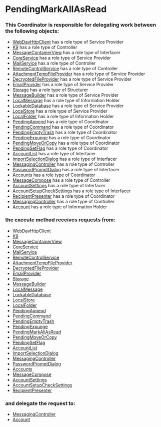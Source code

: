 # PendingMarkAllAsRead
### This Coordinator is responsible for delegating work between the following objects: 
* [WebDavHttpClient](../ServiceProviders/WebDavHttpClient.md) has a role type of Service Provider
* [K9](../Controllers/K9.md) has a role type of Controller
* [MessageContainerView](../Interfacers/MessageContainerView.md) has a role type of Interfacer
* [CoreService](../ServiceProviders/CoreService.md) has a role type of Service Provider
* [MailService](../Controllers/MailService.md) has a role type of Controller
* [RemoteControlService](../Controllers/RemoteControlService.md) has a role type of Controller
* [AttachmentTempFileProvider](../ServiceProviders/AttachmentTempFileProvider.md) has a role type of Service Provider
* [DecryptedFileProvider](../ServiceProviders/DecryptedFileProvider.md) has a role type of Service Provider
* [EmailProvider](../ServiceProviders/EmailProvider.md) has a role type of Service Provider
* [Storage](../Structurers/Storage.md) has a role type of Structurer
* [MessageBuilder](../ServiceProviders/MessageBuilder.md) has a role type of Service Provider
* [LocalMessage](../InformationHolders/LocalMessage.md) has a role type of Information Holder
* [LockableDatabase](../ServiceProviders/LockableDatabase.md) has a role type of Service Provider
* [LocalStore](../ServiceProviders/LocalStore.md) has a role type of Service Provider
* [LocalFolder](../InformationHolders/LocalFolder.md) has a role type of Information Holder
* [PendingAppend](../Coordinators/PendingAppend.md) has a role type of Coordinator
* [PendingCommand](../Coordinators/PendingCommand.md) has a role type of Coordinator
* [PendingEmptyTrash](../Coordinators/PendingEmptyTrash.md) has a role type of Coordinator
* [PendingExpunge](../Coordinators/PendingExpunge.md) has a role type of Coordinator
* [PendingMoveOrCopy](../Coordinators/PendingMoveOrCopy.md) has a role type of Coordinator
* [PendingSetFlag](../Coordinators/PendingSetFlag.md) has a role type of Coordinator
* [AccountList](../Interfacers/AccountList.md) has a role type of Interfacer
* [ImportSelectionDialog](../Interfacers/ImportSelectionDialog.md) has a role type of Interfacer
* [MessagingController](../Controllers/MessagingController.md) has a role type of Controller
* [PasswordPromptDialog](../Interfacers/PasswordPromptDialog.md) has a role type of Interfacer
* [Accounts](../Coordinators/Accounts.md) has a role type of Coordinator
* [MessageCompose](../Controllers/MessageCompose.md) has a role type of Controller
* [AccountSettings](../Interfacers/AccountSettings.md) has a role type of Interfacer
* [AccountSetupCheckSettings](../Interfacers/AccountSetupCheckSettings.md) has a role type of Interfacer
* [RecipientPresenter](../Coordinators/RecipientPresenter.md) has a role type of Coordinator
* [MessagingController](../Controllers/MessagingController.md) has a role type of Controller
* [Account](../InformationHolders/Account.md) has a role type of Information Holder
### the execute method receives requests from:
* [WebDavHttpClient](../ServiceProviders/WebDavHttpClient.md) 
* [K9](../Controllers/K9.md) 
* [MessageContainerView](../Interfacers/MessageContainerView.md) 
* [CoreService](../ServiceProviders/CoreService.md) 
* [MailService](../Controllers/MailService.md) 
* [RemoteControlService](../Controllers/RemoteControlService.md) 
* [AttachmentTempFileProvider](../ServiceProviders/AttachmentTempFileProvider.md) 
* [DecryptedFileProvider](../ServiceProviders/DecryptedFileProvider.md) 
* [EmailProvider](../ServiceProviders/EmailProvider.md) 
* [Storage](../Structurers/Storage.md) 
* [MessageBuilder](../ServiceProviders/MessageBuilder.md) 
* [LocalMessage](../InformationHolders/LocalMessage.md) 
* [LockableDatabase](../ServiceProviders/LockableDatabase.md) 
* [LocalStore](../ServiceProviders/LocalStore.md) 
* [LocalFolder](../InformationHolders/LocalFolder.md) 
* [PendingAppend](../Coordinators/PendingAppend.md) 
* [PendingCommand](../Coordinators/PendingCommand.md) 
* [PendingEmptyTrash](../Coordinators/PendingEmptyTrash.md) 
* [PendingExpunge](../Coordinators/PendingExpunge.md) 
* [PendingMarkAllAsRead](../Coordinators/PendingMarkAllAsRead.md) 
* [PendingMoveOrCopy](../Coordinators/PendingMoveOrCopy.md) 
* [PendingSetFlag](../Coordinators/PendingSetFlag.md) 
* [AccountList](../Interfacers/AccountList.md) 
* [ImportSelectionDialog](../Interfacers/ImportSelectionDialog.md) 
* [MessagingController](../Controllers/MessagingController.md) 
* [PasswordPromptDialog](../Interfacers/PasswordPromptDialog.md) 
* [Accounts](../Coordinators/Accounts.md) 
* [MessageCompose](../Controllers/MessageCompose.md) 
* [AccountSettings](../Interfacers/AccountSettings.md) 
* [AccountSetupCheckSettings](../Interfacers/AccountSetupCheckSettings.md) 
* [RecipientPresenter](../Coordinators/RecipientPresenter.md) 
### and delegate the request to: 
* [MessagingController](../Controllers/MessagingController.md) 
* [Account](../InformationHolders/Account.md) 



